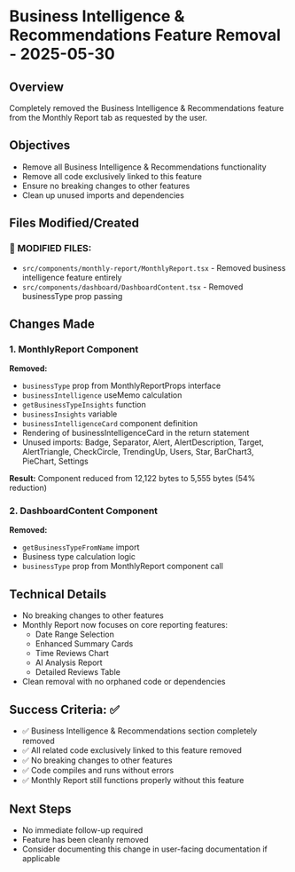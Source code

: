 # Business Intelligence & Recommendations Feature Removal - 2025-05-30

## Overview
Completely removed the Business Intelligence & Recommendations feature from the Monthly Report tab as requested by the user.

## Objectives
- Remove all Business Intelligence & Recommendations functionality
- Remove all code exclusively linked to this feature
- Ensure no breaking changes to other features
- Clean up unused imports and dependencies

## Files Modified/Created

### 🔄 MODIFIED FILES:
- `src/components/monthly-report/MonthlyReport.tsx` - Removed business intelligence feature entirely
- `src/components/dashboard/DashboardContent.tsx` - Removed businessType prop passing

## Changes Made

### 1. MonthlyReport Component
**Removed:**
- `businessType` prop from MonthlyReportProps interface
- `businessIntelligence` useMemo calculation
- `getBusinessTypeInsights` function
- `businessInsights` variable  
- `businessIntelligenceCard` component definition
- Rendering of businessIntelligenceCard in the return statement
- Unused imports: Badge, Separator, Alert, AlertDescription, Target, AlertTriangle, CheckCircle, TrendingUp, Users, Star, BarChart3, PieChart, Settings

**Result:** Component reduced from 12,122 bytes to 5,555 bytes (54% reduction)

### 2. DashboardContent Component
**Removed:**
- `getBusinessTypeFromName` import
- Business type calculation logic
- `businessType` prop from MonthlyReport component call

## Technical Details
- No breaking changes to other features
- Monthly Report now focuses on core reporting features:
  - Date Range Selection
  - Enhanced Summary Cards
  - Time Reviews Chart
  - AI Analysis Report
  - Detailed Reviews Table
- Clean removal with no orphaned code or dependencies

## Success Criteria: ✅
- ✅ Business Intelligence & Recommendations section completely removed
- ✅ All related code exclusively linked to this feature removed
- ✅ No breaking changes to other features
- ✅ Code compiles and runs without errors
- ✅ Monthly Report still functions properly without this feature

## Next Steps
- No immediate follow-up required
- Feature has been cleanly removed
- Consider documenting this change in user-facing documentation if applicable